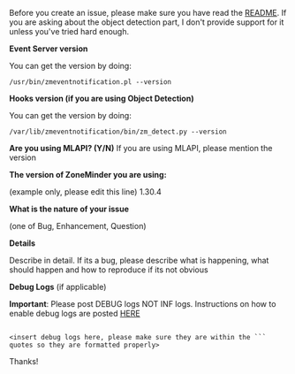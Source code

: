 Before you create an issue, please make sure you have read the [README](https://github.com/pliablepixels/zmeventserver/blob/master/README.md). If you are asking about the object detection part, I don't provide support for it unless you've tried hard enough.


**Event Server version**

You can get the version by doing:
```
/usr/bin/zmeventnotification.pl --version
```

**Hooks version (if you are using Object Detection)**

You can get the version by doing:
```
/var/lib/zmeventnotification/bin/zm_detect.py --version
```

**Are you using MLAPI? (Y/N)**
If you are using MLAPI, please mention the version

**The version of ZoneMinder you are using:**

(example only, please edit this line) 1.30.4


**What is the nature of your issue**

(one of Bug, Enhancement, Question)

**Details**

Describe in detail. If its a bug, please describe what is happening, what should happen and how to reproduce if its not obvious

**Debug Logs** (if applicable)

**Important**: Please post DEBUG logs NOT INF logs. Instructions on how to enable debug logs
are posted <a href='https://zmeventnotification.readthedocs.io/en/latest/guides/es_faq.html#logging'>HERE</a>

```

<insert debug logs here, please make sure they are within the ``` quotes so they are formatted properly>

```

Thanks!
